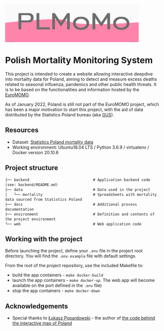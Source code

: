 <img src="web/static/images/logo.png" alt="drawing" width="435"/>

#  Polish Mortality Monitoring System

This project is intended to create a website allowing interactive deepdive into mortality data for Poland, aiming to detect and measure excess deaths related to seasonal influenza, pandemics and other public health threats. It is to be based on the functionalities and information hosted by the [EuroMOMO](https://www.euromomo.eu/). 

As of January 2022, Poland is still not part of the EuroMOMO project, which has been a major motivation to start this project, with the aid of data distributed by the Statistics Poland bureau (aka [GUS](https://stat.gov.pl/)).

## Resources

* Dataset: [Statistics Poland mortality data](https://stat.gov.pl/obszary-tematyczne/ludnosc/ludnosc/zgony-wedlug-tygodni,39,2.html)
* Working environment: Ubuntu18.04 LTS / Python 3.6.9 / virtualenv / Docker version 20.10.6

## Project structure

```
├── backend                             # Application backend code (see: backend/README.md)
├── data                                # Data used in the project
│   └── mortality                       # Spreadsheets with mortality data sourced from Statistics Poland
├── docs                                # Additional process documentation
├── environment                         # Definition and contents of the project environment
└── web                                 # Web application code

```

## Working with the project

Before launching the project, define your `.env` file in the project root directory. You will find the `.env.example` file with default settings.

From the root of the project repository, use the included Makefile to:

* build the app containers - `make docker-build`
* launch the app containers - `make docker-up`. The web app will become available on the port defined in the `.env` file)
* stop the app containers - `make docker-down`


## Acknowledgements

* Special thanks to [Łukasz Popardowski](http://popardowski.pl/web/) - the author of [the code behind the interactive map of Poland](https://cssmapsplugin.com/get/poland/)